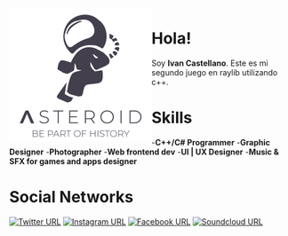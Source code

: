 ﻿<img align="left" src="https://github.com/InsaneFury/Asteroid_Castellano/blob/master/Asteroids/res/readme/logo.png" width=256>

# Hola!
Soy **Ivan Castellano**. Este es mi segundo juego en raylib utilizando c++.


# Skills
-**C++/C# Programmer**
-**Graphic Designer**
-**Photographer**
-**Web frontend dev**
-**UI | UX Designer**
-**Music & SFX for games and apps designer**

# Social Networks
[![Twitter URL](https://img.shields.io/badge/Twitter--cyan.svg?longCache=true&style=flat-square)](https://twitter.com/IvanCaastellano)
[![Instagram URL](https://img.shields.io/badge/Instagram--ff69b4.svg?longCache=true&style=flat-square)](https://www.instagram.com/ivancastellanoo)
[![Facebook URL](https://img.shields.io/badge/Facebook--blue.svg?longCache=true&style=flat-square)](https://www.facebook.com/ivanignaciocastellano)
[![Soundcloud URL](https://img.shields.io/badge/Soundcloud--yellow.svg?longCache=true&style=flat-square)](https://soundcloud.com/justdarsan)
